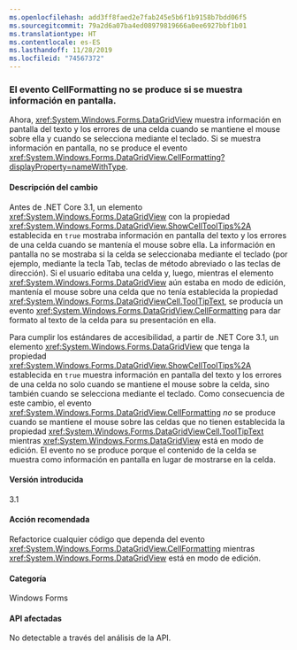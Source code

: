 ```yaml
---
ms.openlocfilehash: add3ff8faed2e7fab245e5b6f1b9158b7bdd06f5
ms.sourcegitcommit: 79a2d6a07ba4ed08979819666a0ee6927bbf1b01
ms.translationtype: HT
ms.contentlocale: es-ES
ms.lasthandoff: 11/28/2019
ms.locfileid: "74567372"
---
```

### <a name="cellformatting-event-not-raised-if-tooltip-is-shown"></a>El evento CellFormatting no se produce si se muestra información en pantalla.

Ahora, <xref:System.Windows.Forms.DataGridView> muestra información en pantalla del texto y los errores de una celda cuando se mantiene el mouse sobre ella y cuando se selecciona mediante el teclado. Si se muestra información en pantalla, no se produce el evento <xref:System.Windows.Forms.DataGridView.CellFormatting?displayProperty=nameWithType>.

#### <a name="change-description"></a>Descripción del cambio

Antes de .NET Core 3.1, un elemento <xref:System.Windows.Forms.DataGridView> con la propiedad <xref:System.Windows.Forms.DataGridView.ShowCellToolTips%2A> establecida en `true` mostraba información en pantalla del texto y los errores de una celda cuando se mantenía el mouse sobre ella. La información en pantalla no se mostraba si la celda se seleccionaba mediante el teclado (por ejemplo, mediante la tecla Tab, teclas de método abreviado o las teclas de dirección). Si el usuario editaba una celda y, luego, mientras el elemento <xref:System.Windows.Forms.DataGridView> aún estaba en modo de edición, mantenía el mouse sobre una celda que no tenía establecida la propiedad <xref:System.Windows.Forms.DataGridViewCell.ToolTipText>, se producía un evento <xref:System.Windows.Forms.DataGridView.CellFormatting> para dar formato al texto de la celda para su presentación en ella.

Para cumplir los estándares de accesibilidad, a partir de .NET Core 3.1, un elemento <xref:System.Windows.Forms.DataGridView> que tenga la propiedad <xref:System.Windows.Forms.DataGridView.ShowCellToolTips%2A> establecida en `true` muestra información en pantalla del texto y los errores de una celda no solo cuando se mantiene el mouse sobre la celda, sino también cuando se selecciona mediante el teclado. Como consecuencia de este cambio, el evento <xref:System.Windows.Forms.DataGridView.CellFormatting> *no* se produce cuando se mantiene el mouse sobre las celdas que no tienen establecida la propiedad <xref:System.Windows.Forms.DataGridViewCell.ToolTipText> mientras <xref:System.Windows.Forms.DataGridView> está en modo de edición. El evento no se produce porque el contenido de la celda se muestra como información en pantalla en lugar de mostrarse en la celda.

#### <a name="version-introduced"></a>Versión introducida

3.1

#### <a name="recommended-action"></a>Acción recomendada

Refactorice cualquier código que dependa del evento <xref:System.Windows.Forms.DataGridView.CellFormatting> mientras <xref:System.Windows.Forms.DataGridView> está en modo de edición.

#### <a name="category"></a>Categoría

Windows Forms

#### <a name="affected-apis"></a>API afectadas

No detectable a través del análisis de la API.

<!-- 

### Affected APIs

- Not detectable via API analysis.

-->
